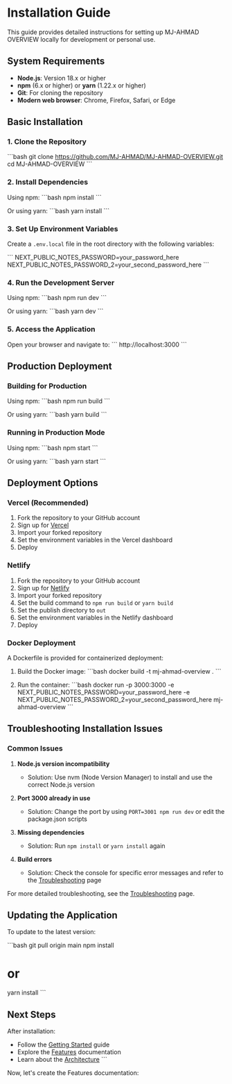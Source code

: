 # Installation Guide

This guide provides detailed instructions for setting up MJ-AHMAD OVERVIEW locally for development or personal use.

## System Requirements

- **Node.js**: Version 18.x or higher
- **npm** (6.x or higher) or **yarn** (1.22.x or higher)
- **Git**: For cloning the repository
- **Modern web browser**: Chrome, Firefox, Safari, or Edge

## Basic Installation

### 1. Clone the Repository

\`\`\`bash
git clone https://github.com/MJ-AHMAD/MJ-AHMAD-OVERVIEW.git
cd MJ-AHMAD-OVERVIEW
\`\`\`

### 2. Install Dependencies

Using npm:
\`\`\`bash
npm install
\`\`\`

Or using yarn:
\`\`\`bash
yarn install
\`\`\`

### 3. Set Up Environment Variables

Create a `.env.local` file in the root directory with the following variables:

\`\`\`
NEXT_PUBLIC_NOTES_PASSWORD=your_password_here
NEXT_PUBLIC_NOTES_PASSWORD_2=your_second_password_here
\`\`\`

### 4. Run the Development Server

Using npm:
\`\`\`bash
npm run dev
\`\`\`

Or using yarn:
\`\`\`bash
yarn dev
\`\`\`

### 5. Access the Application

Open your browser and navigate to:
\`\`\`
http://localhost:3000
\`\`\`

## Production Deployment

### Building for Production

Using npm:
\`\`\`bash
npm run build
\`\`\`

Or using yarn:
\`\`\`bash
yarn build
\`\`\`

### Running in Production Mode

Using npm:
\`\`\`bash
npm start
\`\`\`

Or using yarn:
\`\`\`bash
yarn start
\`\`\`

## Deployment Options

### Vercel (Recommended)

1. Fork the repository to your GitHub account
2. Sign up for [Vercel](https://vercel.com)
3. Import your forked repository
4. Set the environment variables in the Vercel dashboard
5. Deploy

### Netlify

1. Fork the repository to your GitHub account
2. Sign up for [Netlify](https://netlify.com)
3. Import your forked repository
4. Set the build command to `npm run build` or `yarn build`
5. Set the publish directory to `out`
6. Set the environment variables in the Netlify dashboard
7. Deploy

### Docker Deployment

A Dockerfile is provided for containerized deployment:

1. Build the Docker image:
\`\`\`bash
docker build -t mj-ahmad-overview .
\`\`\`

2. Run the container:
\`\`\`bash
docker run -p 3000:3000 -e NEXT_PUBLIC_NOTES_PASSWORD=your_password_here -e NEXT_PUBLIC_NOTES_PASSWORD_2=your_second_password_here mj-ahmad-overview
\`\`\`

## Troubleshooting Installation Issues

### Common Issues

1. **Node.js version incompatibility**
   - Solution: Use nvm (Node Version Manager) to install and use the correct Node.js version

2. **Port 3000 already in use**
   - Solution: Change the port by using `PORT=3001 npm run dev` or edit the package.json scripts

3. **Missing dependencies**
   - Solution: Run `npm install` or `yarn install` again

4. **Build errors**
   - Solution: Check the console for specific error messages and refer to the [Troubleshooting](Troubleshooting) page

For more detailed troubleshooting, see the [Troubleshooting](Troubleshooting) page.

## Updating the Application

To update to the latest version:

\`\`\`bash
git pull origin main
npm install
# or
yarn install
\`\`\`

## Next Steps

After installation:
- Follow the [Getting Started](Getting-Started) guide
- Explore the [Features](Features) documentation
- Learn about the [Architecture](Architecture)
\`\`\`

Now, let's create the Features documentation:
